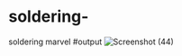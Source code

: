# soldering-
soldering marvel 
#output 
![Screenshot (44)](https://github.com/kunaldesai1512/soldering-/assets/123637561/56bfe909-6df3-4871-92c1-b7952543ad3e)

